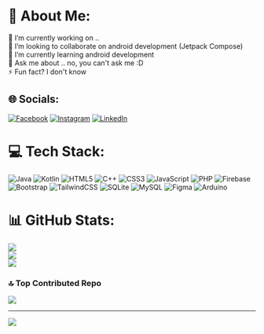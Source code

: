 # 💫 About Me:
🔭 I’m currently working on .. <br>
👯 I’m looking to collaborate on android development (Jetpack Compose)<br> <!--🤝 I’m looking for help with <br>--> 
🌱 I’m currently learning android development<br>
💬 Ask me about .. no, you can't ask me :D<br>
⚡ Fun fact? I don't know


<!--## 🌐 Socials:
[![Facebook](https://img.shields.io/badge/Facebook-%231877F2.svg?logo=Facebook&logoColor=white)](https://facebook.com/yunian.pemadi) [![Instagram](https://img.shields.io/badge/Instagram-%23E4405F.svg?logo=Instagram&logoColor=white)](https://instagram.com/yunpnzr) [![LinkedIn](https://img.shields.io/badge/LinkedIn-%230077B5.svg?logo=linkedin&logoColor=white)](https://linkedin.com/in/yunianedwi) [![Twitter](https://img.shields.io/badge/Twitter-%231DA1F2.svg?logo=Twitter&logoColor=white)](https://twitter.com/yunian_blogspot) 

# 💻 Tech Stack:
![Java](https://img.shields.io/badge/java-%23ED8B00.svg?style=flat&logo=openjdk&logoColor=white) ![Kotlin](https://img.shields.io/badge/kotlin-%237F52FF.svg?style=flat&logo=kotlin&logoColor=white) ![PHP](https://img.shields.io/badge/php-%23777BB4.svg?style=flat&logo=php&logoColor=white) ![HTML5](https://img.shields.io/badge/html5-%23E34F26.svg?style=flat&logo=html5&logoColor=white) ![JavaScript](https://img.shields.io/badge/javascript-%23323330.svg?style=flat&logo=javascript&logoColor=%23F7DF1E) ![CSS3](https://img.shields.io/badge/css3-%231572B6.svg?style=flat&logo=css3&logoColor=white) ![Firebase](https://img.shields.io/badge/firebase-%23039BE5.svg?style=flat&logo=firebase) ![GithubPages](https://img.shields.io/badge/github%20pages-121013?style=flat&logo=github&logoColor=white) ![Google Cloud](https://img.shields.io/badge/GoogleCloud-%234285F4.svg?style=flat&logo=google-cloud&logoColor=white) ![Bootstrap](https://img.shields.io/badge/bootstrap-%238511FA.svg?style=flat&logo=bootstrap&logoColor=white) ![TailwindCSS](https://img.shields.io/badge/tailwindcss-%2338B2AC.svg?style=flat&logo=tailwind-css&logoColor=white) ![MySQL](https://img.shields.io/badge/mysql-%2300000f.svg?style=flat&logo=mysql&logoColor=white) ![SQLite](https://img.shields.io/badge/sqlite-%2307405e.svg?style=flat&logo=sqlite&logoColor=white) ![Figma](https://img.shields.io/badge/figma-%23F24E1E.svg?style=flat&logo=figma&logoColor=white) ![Arduino](https://img.shields.io/badge/-Arduino-00979D?style=flat&logo=Arduino&logoColor=white)
# 📊 GitHub Stats:
<!--![](https://github-readme-stats.vercel.app/api?username=yunpnzr&theme=tokyonight&hide_border=true&include_all_commits=false&count_private=false)--> 
<!--![](http://github-profile-summary-cards.vercel.app/api/cards/stats?username=yunpnzr&theme=tokyonight)
![](http://github-profile-summary-cards.vercel.app/api/cards/productive-time?username=yunpnzr&theme=tokyonight&utcOffset=8)</br>
![](https://github-readme-streak-stats.herokuapp.com/?user=yunpnzr&theme=tokyonight&hide_border=true)
![](https://github-readme-stats.vercel.app/api/top-langs/?username=yunpnzr&theme=tokyonight&hide_border=true&include_all_commits=false&count_private=false&layout=compact)-->

<!--## 🏆 GitHub Trophies
![](https://github-profile-trophy.vercel.app/?username=yunpnzr&theme=radical&no-frame=false&no-bg=true&margin-w=4)-->

<!--### 🔝 Top Contributed Repo
![](https://github-contributor-stats.vercel.app/api?username=yunpnzr&limit=5&theme=dark&combine_all_yearly_contributions=true)-->

<!-- --- -->
<!--[![](https://visitcount.itsvg.in/api?id=yunpnzr&icon=0&color=0)](https://visitcount.itsvg.in)-->

<!-- Proudly created with GPRM ( https://gprm.itsvg.in ) -->

## 🌐 Socials:
[![Facebook](https://img.shields.io/badge/Facebook-%231877F2.svg?logo=Facebook&logoColor=white)](https://facebook.com/yunian.pemadi) [![Instagram](https://img.shields.io/badge/Instagram-%23E4405F.svg?logo=Instagram&logoColor=white)](https://instagram.com/yunpnzr) [![LinkedIn](https://img.shields.io/badge/LinkedIn-%230077B5.svg?logo=linkedin&logoColor=white)](https://linkedin.com/in/yunianedwi) 

# 💻 Tech Stack:
![Java](https://img.shields.io/badge/java-%23ED8B00.svg?style=for-the-badge&logo=openjdk&logoColor=white) ![Kotlin](https://img.shields.io/badge/kotlin-%237F52FF.svg?style=for-the-badge&logo=kotlin&logoColor=white) ![HTML5](https://img.shields.io/badge/html5-%23E34F26.svg?style=for-the-badge&logo=html5&logoColor=white) ![C++](https://img.shields.io/badge/c++-%2300599C.svg?style=for-the-badge&logo=c%2B%2B&logoColor=white) ![CSS3](https://img.shields.io/badge/css3-%231572B6.svg?style=for-the-badge&logo=css3&logoColor=white) ![JavaScript](https://img.shields.io/badge/javascript-%23323330.svg?style=for-the-badge&logo=javascript&logoColor=%23F7DF1E) ![PHP](https://img.shields.io/badge/php-%23777BB4.svg?style=for-the-badge&logo=php&logoColor=white) ![Firebase](https://img.shields.io/badge/firebase-%23039BE5.svg?style=for-the-badge&logo=firebase) ![Bootstrap](https://img.shields.io/badge/bootstrap-%238511FA.svg?style=for-the-badge&logo=bootstrap&logoColor=white) ![TailwindCSS](https://img.shields.io/badge/tailwindcss-%2338B2AC.svg?style=for-the-badge&logo=tailwind-css&logoColor=white) ![SQLite](https://img.shields.io/badge/sqlite-%2307405e.svg?style=for-the-badge&logo=sqlite&logoColor=white) ![MySQL](https://img.shields.io/badge/mysql-%2300000f.svg?style=for-the-badge&logo=mysql&logoColor=white) ![Figma](https://img.shields.io/badge/figma-%23F24E1E.svg?style=for-the-badge&logo=figma&logoColor=white) ![Arduino](https://img.shields.io/badge/-Arduino-00979D?style=for-the-badge&logo=Arduino&logoColor=white)
# 📊 GitHub Stats:
![](https://github-readme-stats.vercel.app/api?username=yunpnzr&theme=dark&hide_border=false&include_all_commits=false&count_private=false)<br/>
![](https://github-readme-streak-stats.herokuapp.com/?user=yunpnzr&theme=dark&hide_border=false)<br/>
![](https://github-readme-stats.vercel.app/api/top-langs/?username=yunpnzr&theme=dark&hide_border=false&include_all_commits=false&count_private=false&layout=compact)

### 🔝 Top Contributed Repo
![](https://github-contributor-stats.vercel.app/api?username=yunpnzr&limit=5&theme=dark&combine_all_yearly_contributions=true)

---
[![](https://visitcount.itsvg.in/api?id=yunpnzr&icon=0&color=0)](https://visitcount.itsvg.in)


